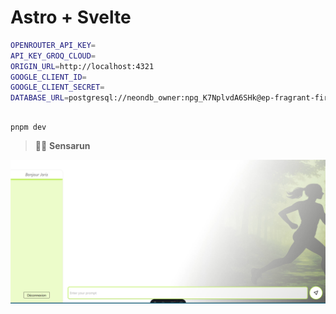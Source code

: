 # Astro + Svelte

```sh
OPENROUTER_API_KEY=
API_KEY_GROQ_CLOUD=
ORIGIN_URL=http://localhost:4321
GOOGLE_CLIENT_ID=
GOOGLE_CLIENT_SECRET=
DATABASE_URL=postgresql://neondb_owner:npg_K7NplvdA6SHk@ep-fragrant-firefly-a2zp7tcq-pooler.eu-central-1.aws.neon.tech/neondb?sslmode=require&channel_binding=require
```

##

```sh
pnpm dev
```

> 🧑‍🚀 **Sensarun** 

![preview](./public/img/preview.png)



